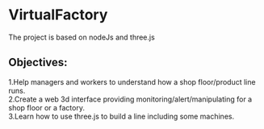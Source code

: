 # VirtualFactory
The project is based on nodeJs and three.js
## Objectives:
1.Help managers and workers to understand how a shop floor/product line runs.<br/>
2.Create a web 3d interface providing monitoring/alert/manipulating for a shop floor or a factory.<br/>
3.Learn how to use three.js to build a line including some machines.<br/>

